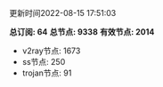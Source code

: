 更新时间2022-08-15 17:51:03

**总订阅: 64**
**总节点: 9338**
**有效节点: 2014**
- v2ray节点: 1673
- ss节点: 250
- trojan节点: 91
